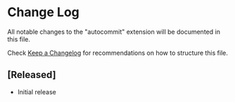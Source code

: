 # Change Log

All notable changes to the "autocommit" extension will be documented in this file.

Check [Keep a Changelog](http://keepachangelog.com/) for recommendations on how to structure this file.

## [Released]

- Initial release
